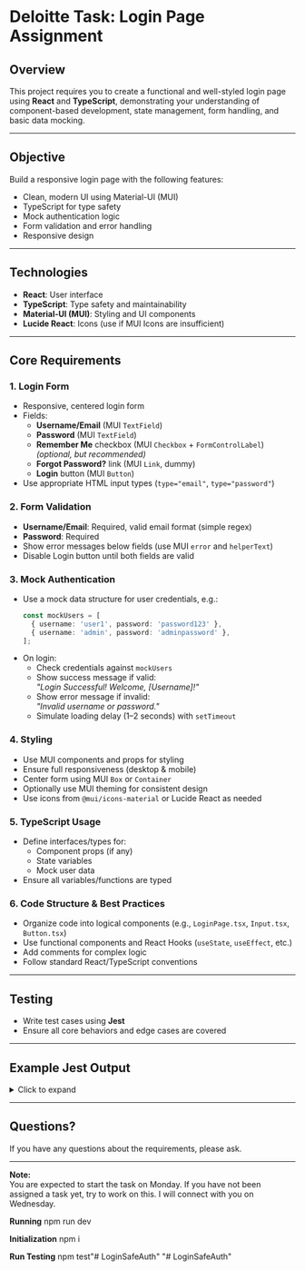 # Deloitte Task: Login Page Assignment

## Overview

This project requires you to create a functional and well-styled login page using **React** and **TypeScript**, demonstrating your understanding of component-based development, state management, form handling, and basic data mocking.

---

## Objective

Build a responsive login page with the following features:

- Clean, modern UI using Material-UI (MUI)
- TypeScript for type safety
- Mock authentication logic
- Form validation and error handling
- Responsive design

---

## Technologies

- **React**: User interface
- **TypeScript**: Type safety and maintainability
- **Material-UI (MUI)**: Styling and UI components
- **Lucide React**: Icons (use if MUI Icons are insufficient)

---

## Core Requirements

### 1. Login Form

- Responsive, centered login form
- Fields:
  - **Username/Email** (MUI `TextField`)
  - **Password** (MUI `TextField`)
  - **Remember Me** checkbox (MUI `Checkbox` + `FormControlLabel`) *(optional, but recommended)*
  - **Forgot Password?** link (MUI `Link`, dummy)
  - **Login** button (MUI `Button`)
- Use appropriate HTML input types (`type="email"`, `type="password"`)

### 2. Form Validation

- **Username/Email**: Required, valid email format (simple regex)
- **Password**: Required
- Show error messages below fields (use MUI `error` and `helperText`)
- Disable Login button until both fields are valid

### 3. Mock Authentication

- Use a mock data structure for user credentials, e.g.:
  ```ts
  const mockUsers = [
    { username: 'user1', password: 'password123' },
    { username: 'admin', password: 'adminpassword' },
  ];
  ```
- On login:
  - Check credentials against `mockUsers`
  - Show success message if valid:  
    _"Login Successful! Welcome, [Username]!"_
  - Show error message if invalid:  
    _"Invalid username or password."_
  - Simulate loading delay (1–2 seconds) with `setTimeout`

### 4. Styling

- Use MUI components and props for styling
- Ensure full responsiveness (desktop & mobile)
- Center form using MUI `Box` or `Container`
- Optionally use MUI theming for consistent design
- Use icons from `@mui/icons-material` or Lucide React as needed

### 5. TypeScript Usage

- Define interfaces/types for:
  - Component props (if any)
  - State variables
  - Mock user data
- Ensure all variables/functions are typed

### 6. Code Structure & Best Practices

- Organize code into logical components (e.g., `LoginPage.tsx`, `Input.tsx`, `Button.tsx`)
- Use functional components and React Hooks (`useState`, `useEffect`, etc.)
- Add comments for complex logic
- Follow standard React/TypeScript conventions

---

## Testing

- Write test cases using **Jest**
- Ensure all core behaviors and edge cases are covered

---

## Example Jest Output

<details>
<summary>Click to expand</summary>

```
PASS  src/components/LoginForm.test.tsx (35.892 s)
  LoginForm Basic Rendering & Behavior
    √ renders all required fields (103 ms)
    √ disables button when login is disabled (20 ms)
    ...
    √ rejects invalid credentials: { username: 'test@domain.com', password: 'PASSWORD!' } (547 ms)

Test Suites: 1 passed, 1 total
Tests:       69 passed, 69 total
Snapshots:   0 total
Time:        36.417 s, estimated 37 s
Ran all test suites.
```
</details>

---

## Questions?

If you have any questions about the requirements, please ask.

---

**Note:**  
You are expected to start the task on Monday. If you have not been assigned a task yet, try to work on this. I will connect with you on Wednesday.

**Running**
npm run dev

**Initialization**
npm i

**Run Testing**
npm test"# LoginSafeAuth" 
"# LoginSafeAuth" 
